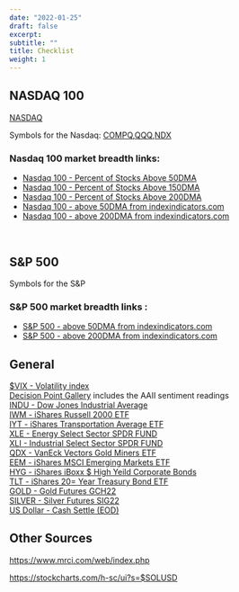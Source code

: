 ```yaml
---
date: "2022-01-25"
draft: false
excerpt:
subtitle: ""
title: Checklist
weight: 1
---
```


 
## NASDAQ 100

[NASDAQ](<https://www.nasdaq.com/>)

Symbols for the Nasdaq: [COMPQ](<https://schrts.co/bPcZMrRF>),[QQQ](<https://schrts.co/ibqGvDCU>),[NDX](<https://schrts.co/daGJVDzy>) 

### Nasdaq 100 market breadth links:   

+ [Nasdaq 100 - Percent of Stocks Above 50DMA](<https://schrts.co/HYXTNCKZ>) 
+ [Nasdaq 100 - Percent of Stocks Above 150DMA](<https://schrts.co/yJnabEGb> ) <br>
+ [Nasdaq 100 - Percent of Stocks Above 200DMA](<https://schrts.co/VXKhDkvg>) <br>
+ [Nasdaq 100 - above 50DMA from indexindicators.com](<https://www.indexindicators.com/charts/nasdaq100-vs-nasdaq100-stocks-above-50d-sma-params-x-x-x-x/>) <br>
+ [Nasdaq 100 - above 200DMA from indexindicators.com](<https://www.indexindicators.com/charts/nasdaq100-vs-nasdaq100-stocks-above-200d-sma-params-x-x-x-x/>)

<br>

## S&P 500 

Symbols for the S&P

### S&P 500 market breadth links : 

+ [S&P 500 - above 50DMA from indexindicators.com](<https://www.indexindicators.com/charts/sp500-vs-sp500-stocks-above-50d-sma-params-x-x-x-x/>) <br>
+ [S&P 500 - above 200DMA from indexindicators.com](<https://www.indexindicators.com/charts/sp500-vs-sp500-stocks-above-200d-sma-params-x-x-x-x/>)




## General


[$VIX - Volatility index](<https://schrts.co/itpvykjr>) <br>
[Decision Point Gallery](<https://stockcharts.com/freecharts/dpgallery.html>) includes the AAII sentiment readings <br>
[INDU - Dow Jones Industrial Average](<https://stockcharts.com/h-sc/ui>) <br>
[IWM - iShares Russell 2000 ETF](<https://stockcharts.com/h-sc/ui?s=iwm>)<br>
[IYT - iShares Transportation Average ETF](<https://stockcharts.com/h-sc/ui?s=IYT>) <br>
[XLE - Energy Select Sector SPDR FUND](<https://stockcharts.com/h-sc/ui?s=xle>) <br>
[XLI - Industrial Select Sector SPDR FUND](<https://stockcharts.com/h-sc/ui?s=xli>)<br>
[QDX - VanEck Vectors Gold Miners ETF](<https://stockcharts.com/h-sc/ui?s=gdx>)<br>
[EEM - iShares MSCI Emerging Markets ETF](<https://stockcharts.com/h-sc/ui?s=eem>)<br>
[HYG - iShares iBoxx $ High Yeild Corporate Bonds ](<https://schrts.co/ZERDYPEf>)<br>
[TLT - iShares 20= Year Treasury Bond ETF](<https://stockcharts.com/h-sc/ui?s=TLT>) <br>
[GOLD - Gold Futures GCH22](<https://stockcharts.com/h-sc/ui?s=^GCZ21>) <br>
[SILVER - Silver Futures SIG22](<https://schrts.co/PsnYArTZ>)<br>
[US Dollar - Cash Settle (EOD)](<https://schrts.co/BxuUaZPA>)<br>






## Other Sources 


https://www.mrci.com/web/index.php






https://stockcharts.com/h-sc/ui?s=$SOLUSD

